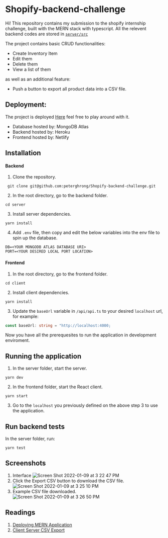 # Shopify-backend-challenge

Hi! This repository contains my submission to the shopify internship challenge, built with the MERN stack with typescript. All the relevent backend codes are stored in [`server/src`](https://github.com/peterghrong/Shopify-backend-challenge/tree/main/server/src)

The project contains basic CRUD functionalities:
-   Create Inventory Item
-   Edit them
-   Delete them
-   View a list of them

as well as an additional feature:

-   Push a button to export all product data into a CSV file.

## Deployment:

The project is deployed [Here](https://amazing-swirles-53ba41.netlify.app/) feel free to play around with it.

-   Database hosted by: MongoDB Atlas
-   Backend hosted by: Heroku
-   Frontend hosted by: Netlify

## Installation

#### Backend

1. Clone the repository.

```
 git clone git@github.com:peterghrong/Shopify-backend-challenge.git
```

2. In the root directory, go to the backend folder.

```
cd server
```

3. Install server dependencies.

```
yarn install
```

4. Add `.env` file, then copy and edit the below variables into the env file to spin up the database.

```
DB=<YOUR MONGODB ATLAS DATABASE URI>
PORT=<YOUR DESIRED LOCAL PORT LOCATION>
```

#### Frontend

1. In the root directory, go to the frontend folder.

```
cd client
```

2. Install client dependencies.

```
yarn install
```

3. Update the `baseUrl` variable in `/api/api.ts` to your desired `localhost` url, for example:

```typescript
const baseUrl: string = "http://localhost:4000;
```

Now you have all the prerequesites to run the application in development enviroment.

## Running the application

1. In the server folder, start the server.

```
yarn dev
```

2. In the frontend folder, start the React client.

```
yarn start
```

3. Go to the `localhost` you previously defined on the above step 3 to use the application.

## Run backend tests

In the server folder, run:

```
yarn test
```

## Screenshots
1. Interface
![Screen Shot 2022-01-09 at 3 22 47 PM](https://user-images.githubusercontent.com/66083521/148699451-9f694f61-937f-4cee-87b6-81d9ec4b1285.png)
2. Click the Export CSV button to download the CSV file. 
![Screen Shot 2022-01-09 at 3 25 10 PM](https://user-images.githubusercontent.com/66083521/148699502-14b439ba-35dc-4078-a1f9-68f5d71dacf0.png)
3. Example CSV file downloaded. 
![Screen Shot 2022-01-09 at 3 26 50 PM](https://user-images.githubusercontent.com/66083521/148699531-a8916be3-c7a9-46c2-9d09-53656bfb9340.png)


## Readings

1. [Deploying MERN Application](https://dev.to/stlnick/how-to-deploy-a-full-stack-mern-app-with-heroku-netlify-ncb)
2. [Client Server CSV Export](https://stackoverflow.com/questions/18306013/how-to-export-csv-nodejs)
